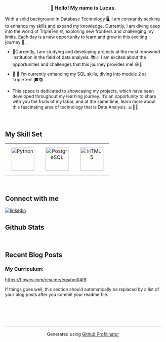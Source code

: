 ### <div align="center">👋 Hello! My name is Lucas.

With a solid background in Database Technology 🖥️, I am constantly seeking to enhance my skills and expand my knowledge. Currently, I am diving deep into the world of TripleTen 🌐, exploring new frontiers and challenging my limits. Each day is a new opportunity to learn and grow in this exciting journey 🚀.</div>  
  

- 🔭Currently, I am studying and developing projects at the most renowned institution in the field of data analysis. 📚📈 I am excited about the opportunities and challenges that this journey provides me! 😃🚀  
  

- 🌱 🚀 I’m currently enhancing my SQL skills, diving into module 2 at TripleTen! 🎓📚  
  

- This space is dedicated to showcasing my projects, which have been developed throughout my learning journey. It’s an opportunity to share with you the fruits of my labor, and at the same time, learn more about this fascinating area of technology that is Data Analysis. 📊👩‍💻  
  

<br/>  


## My Skill Set  
<table><tr><td valign="top" width="33%">

<div align="center">  
<a href="https://www.python.org/" target="_blank"><img style="margin: 10px" src="https://profilinator.rishav.dev/skills-assets/python-original.svg" alt="Python" height="75" /></a>  
</div>

</td><td valign="top" width="33%">

<div align="center">  
<a href="https://www.postgresql.org/" target="_blank"><img style="margin: 10px" src="https://profilinator.rishav.dev/skills-assets/postgresql-original-wordmark.svg" alt="PostgreSQL" height="75" /></a>  
</div>

</td><td valign="top" width="33%">

<div align="center">  
<a href="https://en.wikipedia.org/wiki/HTML5" target="_blank"><img style="margin: 10px" src="https://profilinator.rishav.dev/skills-assets/html5-original-wordmark.svg" alt="HTML5" height="75" /></a>  
</div>  

<div align="center">  
  
</div>

</td></tr></table>  

<br/>  


## Connect with me  
<a href="https://linkedin.com/in/www.linkedin.com/in/lucas-henrique-quirino-5b2392302" target="_blank">
<img src=https://img.shields.io/badge/linkedin-%231E77B5.svg?&style=for-the-badge&logo=linkedin&logoColor=white alt=linkedin style="margin-bottom: 5px;" />
</a>  
  

<br/>  


## Github Stats  
  

<br/>  


## Recent Blog Posts  


### My Curriculum:
https://flowcv.com/resume/eqsdvn04f8
  
<!-- BLOG-POST-LIST:START -->  
If things goes well, this section should automatically be replaced by a list of your blog posts after you commit your readme file. 
<!-- BLOG-POST-LIST:END -->  

<br/>  

  

<br/>  

  

<br/>  


<br />

----
<div align="center">Generated using <a href="https://profilinator.rishav.dev/" target="_blank">Github Profilinator</a></div>
